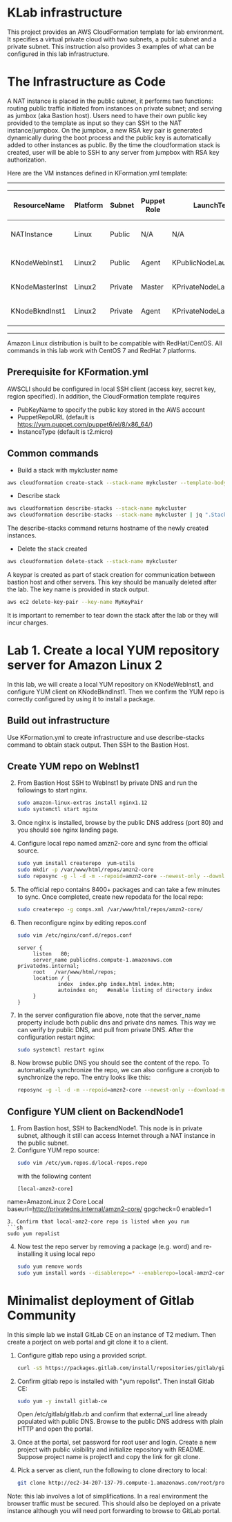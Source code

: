 # KLab infrastructure

This project provides an AWS CloudFormation template for lab environment. It specifies a virtual private cloud with two subnets, a public subnet and a private subnet.  This instruction also provides 3 examples of what can be configured in this lab infrastructure. 

# The Infrastructure as Code

A NAT instance is placed in the public subnet, it performs two functions: routing public traffic initiated from instances on private subnet; and serving as jumbox (aka Bastion host). Users need to have their own public key provided to the template as input so they can SSH to the NAT instance/jumpbox. On the jumpbox, a new RSA key pair is generated dynamically during the boot process and the public key is automatically added to other instances as public. By the time  the cloudformation stack is created, user will be able to SSH to any server from jumpbox with RSA key authorization.

Here are the VM instances defined in KFormation.yml template:

---------------------------------------------------------------------------------------------------------------
| ResourceName    | Platform | Subnet  | Puppet Role | LaunchTemplate             | Typical Server Role      |
| --------------- | -------- | ------- | ----------- | -------------------------- | ------------------------ |
| NATInstance     | Linux    | Public  | N/A         | N/A                        | Jumpbox and NAT Instance |
| KNodeWebInst1   | Linux2   | Public  | Agent       | KPublicNodeLaunchTemplate  | Frontend Web Server      |
| KNodeMasterInst | Linux2   | Private | Master      | KPrivateNodeLaunchTemplate | Puppet Master            |
| KNodeBkndInst1  | Linux2   | Private | Agent       | KPrivateNodeLaunchTemplate | Backend App Server       |
---------------------------------------------------------------------------------------------------------------

Amazon Linux distribution is built to be compatible with RedHat/CentOS. All commands in this lab work with CentOS 7 and RedHat 7 platforms. 

## Prerequisite for KFormation.yml
AWSCLI should be configured in local SSH client (access key, secret key, region specified). In addition, the CloudFormation template requires
- PubKeyName to specify the public key stored in the AWS account
- PuppetRepoURL (default is https://yum.puppet.com/puppet6/el/8/x86_64/)
- InstanceType (default is t2.micro)

## Common commands 


- Build a stack with mykcluster name 
```sh
aws cloudformation create-stack --stack-name mykcluster --template-body file://KFormation.yml --capabilities CAPABILITY_NAMED_IAM
```

- Describe stack
```sh
aws cloudformation describe-stacks --stack-name mykcluster
aws cloudformation describe-stacks --stack-name mykcluster | jq ".Stacks[].Outputs[]"
```
The describe-stacks command returns hostname of the newly created instances.

- Delete the stack created
```sh
aws cloudformation delete-stack --stack-name mykcluster
```
A keypar is created as part of stack creation for communication between bastion host and other servers. This key should be manually deleted after the lab. The key name is provided in stack output.
```sh
aws ec2 delete-key-pair --key-name MyKeyPair
```

It is important to remember to tear down the stack after the lab or they will incur charges.

# Lab 1. Create a local YUM repository server for Amazon Linux 2

In this lab, we will create a local YUM repository on KNodeWebInst1, and configure YUM client on KNodeBkndInst1. Then we confirm the YUM repo is correctly configured by using it to install a package.

## Build out infrastructure
Use KFormation.yml to create infrastructure and use describe-stacks command to obtain stack output. Then SSH to the Bastion Host.

## Create YUM repo on WebInst1
2. From Bastion Host SSH to WebInst1 by private DNS and run the followings to start nginx.
   ```sh
   sudo amazon-linux-extras install nginx1.12
   sudo systemctl start nginx
   ```
2. Once nginx is installed, browse by the public DNS address (port 80) and you should see nginx landing page.
3. Configure local repo named amzn2-core and sync from the official source.

   ```sh
   sudo yum install createrepo  yum-utils
   sudo mkdir -p /var/www/html/repos/amzn2-core
   sudo reposync -g -l -d -m --repoid=amzn2-core --newest-only --download-metadata --download_path=/var/www/html/repos/
   ```
4. The official repo contains 8400+ packages and can take a few minutes to sync. Once completed, create new repodata for the local repo:

   ```sh
   sudo createrepo -g comps.xml /var/www/html/repos/amzn2-core/
   ```
5. Then reconfigure nginx by editing repos.conf

   ```sh
   sudo vim /etc/nginx/conf.d/repos.conf
   ```
   ```
   server {
        listen   80;
        server_name publicdns.compute-1.amazonaws.com privatedns.internal;
        root   /var/www/html/repos;
        location / {
                index  index.php index.html index.htm;
                autoindex on;   #enable listing of directory index
        }
   }
   ```
6. In the server configuration file above, note that the server_name property include both public dns and private dns names. This way we can verify by public DNS, and pull from private DNS. After the configuration restart nginx:
   ```sh
   sudo systemctl restart nginx
   ```

7. Now browse public DNS you should see the content of the repo. To automatically synchronize the repo, we can also configure a cronjob to synchronize the repo. The entry looks like this:

   ```sh
   reposync -g -l -d -m --repoid=amzn2-core --newest-only --download-metadata --download_path=/var/www/html/repos/ && createrepo -g comps.xml /var/www/html/repos/amzn2-core/ 
   ```

## Configure YUM client on BackendNode1
1. From Bastion host, SSH to BackendNode1. This node is in private subnet, although it still can access Internet through a NAT instance in the public subnet.
2. Configure YUM repo source:
   ```sh
   sudo vim /etc/yum.repos.d/local-repos.repo
   ```
   with the following content
   ```
   [local-amzn2-core]
name=AmazonLinux 2 Core Local
baseurl=http://privatedns.internal/amzn2-core/
gpgcheck=0
enabled=1
   ```
3. Confirm that local-amz2-core repo is listed when you run 
   ```sh
   sudo yum repolist
   ```
4. Now test the repo server by removing a package (e.g. word) and re-installing it using local repo
   ```sh
   sudo yum remove words
   sudo yum install words --disablerepo=* --enablerepo=local-amzn2-core
   ```



# Minimalist deployment of Gitlab Community

In this simple lab we install GitLab CE on an instance of T2 medium. Then create a porject on web portal and git clone it to a client.

1. Configure gitlab repo using a provided script.

   ```sh
   curl -sS https://packages.gitlab.com/install/repositories/gitlab/gitlab-ce/script.rpm.sh | sudo bash
   ```

2. Confirm gitlab repo is installed with "yum repolist". Then install Gitlab CE:

   ```sh
   sudo yum -y install gitlab-ce
   ```

   Open /etc/gitlab/gitlab.rb and confirm that external_url line already populated with public DNS. Browse to the public DNS address with plain HTTP and open the portal.

3. Once at the portal, set password for root user and login. Create a new project with public visibility and initialize repository with README. Suppose project name is project1 and copy the link for git clone.

4. Pick a server as client, run the following to clone directory to local:

   ```sh
   git clone http://ec2-34-207-137-79.compute-1.amazonaws.com/root/project1.git
   ```

Note: this lab involves a lot of simplifications. In a real environment the browser traffic must be secured. This should also be deployed on a private instance although you will need port forwarding to browse to GitLab portal.

